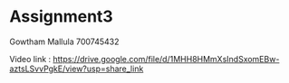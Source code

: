 # Assignment3
Gowtham Mallula 700745432

Video link : https://drive.google.com/file/d/1MHH8HMmXsIndSxomEBw-aztsLSvvPgkE/view?usp=share_link
